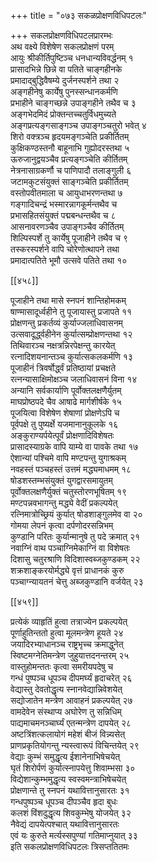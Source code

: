 +++
title = "०७३ सकळप्रोक्षणविधिपटलः"

+++
सकलप्रोक्षणविधिपटलप्रारम्भः  
अथ वक्ष्ये विशेषेण सकलप्रोक्षणं परम्  
आयुः श्रीकीर्तिपुष्टिञ्च धनधान्यविवर्द्धनम् १  
प्रासादभिन्ने छिन्ने वा पतिते चाङ्गहीनके  
प्रमादाद्बुद्धिवैषम्ये दुर्जनस्पर्शने तथा २  
अङ्गहीनेषु कार्येषु पुनस्सन्धानकर्मणि  
प्रभाहीने चाङ्गच्छन्ने उपाङ्गहीने तथैव च ३  
अङ्गभेदमिदं प्रोक्तन्तच्चतुर्विधमुच्यते  
अङ्गप्रत्यङ्गसाङ्गञ्च उपाङ्गञ्चतुरो भवेत् ४  
शिरो वक्त्रञ्च हृदयमङ्गञ्चेति प्रकीर्तितम्  
कुक्षिकण्ठस्तनौ बाहूनाभि गुह्योदरस्तथा ५  
ऊरुजानुद्वयञ्चैव प्रत्यङ्गञ्चेति कीर्तितम्  
नेत्रनासाग्रकर्णौ च पाणिपादौ तलाङ्गुली ६  
जटामकुटसंयुक्तं साङ्गञ्चेति प्रकीर्तितम्  
वस्तोपवीतमाला च आयुधाभरणन्तथा ७  
गङ्गादिचन्द्रं भस्मारन्नागकूर्मन्तथैव च  
प्रभासहितसंयुक्तं पद्मबन्धन्तथैव च ८  
आसनावरणञ्चैव उपाङ्गञ्चैव कीर्तितम्  
शिल्पिस्पर्शे तु कार्येषु पूजाहीने तथैव च ९  
तस्करस्पर्शने वापि चोरेणोत्थापने तथा  
प्रमादात्पतिते भूमौ उत्सवे पतिते तथा १०  

[[४५८]]  

पूजाहीने तथा मासे स्नपनं शान्तिहोमकम्  
षाण्मासादूर्ध्वहीने तु पूजायास्तु प्रजापते ११  
प्रोक्षणन्तु प्रकर्तव्यं कुर्याज्जलाधिवासनम्  
उत्सवादूर्द्ध्वहीनेन कुर्यात्सम्प्रोक्षणन्तथा १२  
तिथिवारञ्च नक्षत्रन्निरपेक्षन्तु कारयेत्  
रत्नादिशयनान्तञ्च कुर्यात्सकलकर्मणि १३  
पूजाहीनं त्रिवर्षोर्द्ध्वं प्रतिष्ठायां प्रचक्षते  
रत्नन्यासाक्षिमोक्षञ्च जलाधिवासनं विना १४  
अन्यानि सर्वकार्याणि पूर्वोक्तलक्षणैर्युतम्  
माघप्रोष्ठपदे चैव आषाढे मार्गशीर्षके १५  
पूजयित्वा विशेषेण शेषाणां प्रोक्षणेऽपि च  
पूर्वपक्षे तु पुष्यर्क्षे यजमानानुकूलके १६  
अङ्कुराण्यर्पयेत्पूर्वं प्रोक्षणादिविशेषतः  
प्रासादस्याग्रके वापि याम्ये वा पावके तथा १७  
ऐशान्यां पश्चिमे वापि मण्टपन्तु युगाश्रकम्  
नवहस्तं पञ्चहस्तं उत्तमं मद्ध्यमाधमम् १८  
षोडशस्तम्भसंयुक्तं युगद्वारसमायुतम्  
पूर्वोक्तलक्षणैर्युक्तं चतुस्तोरणभूषितम् १९  
मण्टपन्नवभागन्तु मद्ध्ये वेदीं प्रकल्पयेत्  
रत्निमात्रोच्छ्रियं कुर्यात् षोडशाङ्गुलमेव वा २०  
गोमया लेपनं कृत्वा दर्पणोदरसन्निभम्  
कुण्डानि परितः कुर्यान्मानुषे तु पदे क्रमात् २१  
नवाग्निं वाथ पञ्चाग्निमेकाग्निं वा विशेषतः  
दिशासु चतुरश्राणि विदिशास्वब्जकुण्डकम् २२  
शक्रशाङ्करयोर्मद्ध्ये वृत्तं प्राधानकं कुरु  
पञ्चाग्न्यायतनं चेत्तु अब्जकुण्डानि वर्जयेत् २३  

[[४५९]]  

प्रत्येकं व्याहृतिं हुत्वा तत्राज्येन प्रकल्पयेत्  
पूर्णाहुतिन्ततो हुत्वा मूलमन्त्रेण हूयते २४  
जयादिरभ्याधानञ्च राष्ट्रभृच्च क्रमाद्धुनेत्  
स्विष्टमग्नेतिमन्त्रेण जुहुयात्तदनन्तरम् २५  
वास्तुहोमन्ततः कृत्वा समरीयपदेषु च  
गन्धं पुष्पञ्च धूपञ्च दीपमर्घ्यं हृदाचरेत् २६  
वेद्यास्तु देवतोद्धृत्य स्नानवेद्यान्निवेशयेत्  
सद्योजातेन मन्त्रेण आवाहनं प्रकल्पयेत् २७  
वामदेवेन संस्थाप्य अघोरेण तु सन्निधिम्  
पाद्यमाचमनञ्चार्घ्यं एतन्मन्त्रेण दापयेत् २८  
अष्टत्रिंशत्कलायोगं महेशं बीजं विन्न्यसेत्  
प्राणप्रकृतियोगन्तु न्यस्त्वारूपं विचिन्तयेत् २९  
वेद्याः कुम्भं समुद्धृत्य ईशानेनाभिषेचयेत्  
घृतं शिरोर्पणं कुर्यात्स्नापयेत्तु शिवाम्भसा ३०  
विद्येशान्कुम्भमुद्धृत्य स्वस्वमन्त्राभिषेचयेत्  
प्रोक्षणान्ते तु स्नपनं यथावित्तानुसारतः ३१  
गन्धपुष्पञ्च धूपञ्च दीपञ्चैव हृदा बुधः  
कलशं विंशदुद्धृत्य शिवकुम्भेषु योजयेत् ३२  
नैवेद्यं दापयेत्पश्चात् यथावित्तानुसारतः  
एवं यः कुरुते मर्त्यस्सपुण्यां गतिमाप्नुयात् ३३  
इति सकलप्रोक्षणविधिपटलः त्रिसप्ततितमः  
